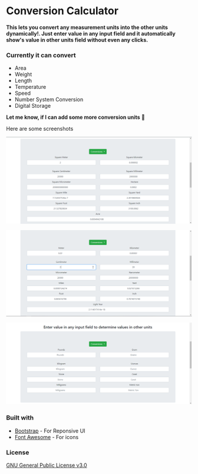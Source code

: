 # Conversion Calculator
**This lets you convert any measurement units into the other units dynamically!. Just enter value in any input field and it automatically show's value in other units field without even any clicks.**

### Currently it can convert
- Area
- Weight
- Length
- Temperature
- Speed
- Number System Conversion
- Digital Storage

**Let me know, if I can add some more conversion units** :slightly_smiling_face:
 
Here are some screenshots

![](screenshot/area.PNG)



![](screenshot/length.PNG)

![](screenshot/weight.PNG)


### Built with
* [Bootstrap](https://getbootstrap.com/) - For Reponsive UI
* [Font Awesome](https://fontawesome.com/) - For icons

### License
[GNU General Public License v3.0](LICENSE)
